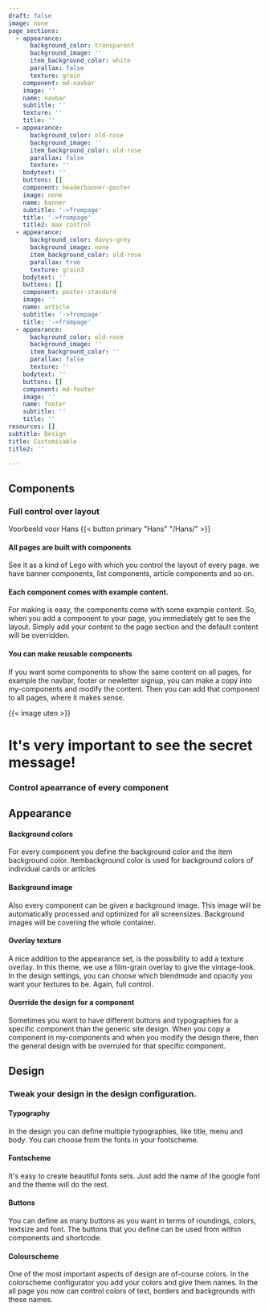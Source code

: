 ```yaml
---
draft: false
image: none
page_sections:
  - appearance:
      background_color: transparent
      background_image: ''
      item_background_color: white
      parallax: false
      texture: grain
    component: md-navbar
    image: ''
    name: navbar
    subtitle: ''
    texture: ''
    title: ''
  - appearance:
      background_color: old-rose
      background_image: ''
      item_background_color: old-rose
      parallax: false
      texture: ''
    bodytext: ''
    buttons: []
    component: headerbanner-poster
    image: none
    name: banner
    subtitle: '->frompage'
    title: '->frompage'
    title2: max control
  - appearance:
      background_color: davys-grey
      background_image: none
      item_background_color: old-rose
      parallax: true
      texture: grain3
    bodytext: ''
    buttons: []
    component: poster-standard
    image: ''
    name: article
    subtitle: '->frompage'
    title: '->frompage'
  - appearance:
      background_color: old-rose
      background_image: ''
      item_background_color: ''
      parallax: false
      texture: ''
    bodytext: ''
    buttons: []
    component: md-footer
    image: ''
    name: footer
    subtitle: ''
    title: ''
resources: []
subtitle: Design
title: Customisable
title2: ''

---
```



##  Components

### Full control over layout

Voorbeeld voor Hans
{{< button primary "Hans" "/Hans/" >}}


#### All pages are built with components
See it as a kind of Lego with which you control the layout of every page.
we have banner components, list components, article components and so on.

#### Each component comes with example content.
For making is easy, the components come with some example content. So, when you add a component to your page, you immediately get to see the layout. Simply add your content to the page section and the default content will be overridden.

#### You can make reusable components
If you want some components to show the same content on all pages, for example the navbar, footer or newletter signup, you can make a copy into my-components and modify the content.
Then you can add that component to all pages, where it makes sense.

{{< image uten >}}

#    It's very important to see the secret message!

### Control apearrance of every component

##  Appearance

#### Background colors
For every component you define the background color and the item background color.
Itembackground color is used for background colors of individual cards or articles

#### Background image
Also every component can be given a background image. This image will be automatically processed and optimized for all screensizes. Background images will be covering the whole container.

#### Overlay texture
A nice addition to the appearance set, is the possibility to add a texture overlay. In this theme, we use a film-grain overlay to give the vintage-look. In the design settings, you can choose which blendmode and opacity you want your textures to be. Again, full control.

#### Override the design for a component 
Sometimes you want to have different buttons and typographies for a specific component than the generic site design. When you copy a component in my-components and when you modify the design there, then the general design with be overruled for that specific component.

##  Design

### Tweak your design in the design configuration.

#### Typography
In the design you can define multiple typographies, like title, menu and body.
You can choose from the fonts in your fontscheme.

#### Fontscheme
It's easy to create beautiful fonts sets. Just add the name of the google font and the theme will do the rest.

#### Buttons
You can define as many buttons as you want in terms of roundings, colors, textsize and font. The buttons that you define can be used from within components and shortcode. 

#### Colourscheme
One of the most important aspects of design are of-course colors. In the colorscheme configurator you add your colors and give them names. In the all page you now can control colors of text, borders and backgrounds with these names.
